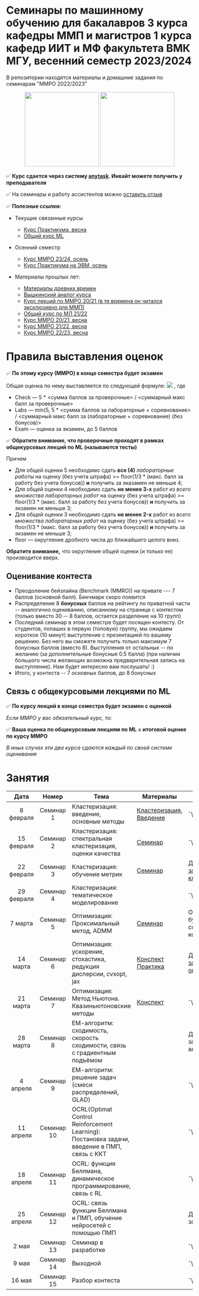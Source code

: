 # Семинары по машинному обучению для бакалавров 3 курса кафедры ММП и магистров 1 курса кафедр ИИТ и МФ факультета ВМК МГУ, весенний семестр 2023/2024
В репозитории находятся материалы и домашние задания по семинарам "ММРО 2022/2023"

<p align="center">
<img src="http://funzoo.ru/uploads/posts/2009-11/1258648863_tn.jpg" height=200pt> <img src="https://github.com/mmp-mmro-team/mmp_mmro_fall_2021/blob/main/trash/kernel_trick.jpg" height=200pt>
</p>

:white_check_mark: **Курс сдается через систему [anytask](https://anytask.org/course/1095). Инвайт можете получить у преподавателя**

:white_check_mark: На семинары и работу ассистентов можно [оставить отзыв](https://docs.google.com/forms/d/e/1FAIpQLSeCww7kQZRBbPDFW_dTRpKdBl1pL0jx4nezhciAof8b22O05Q/viewform)

:white_check_mark: **Полезные ссылки:**

* Текущие связанные курсы
    * [Курс Практикума, весна](https://github.com/mmp-practicum-team/mmp_practicum_spring_2024) 
    * [Общий курс ML](https://github.com/MSU-ML-COURSE/ML-COURSE-23-24)

* Осенний семестр
    * [Курс ММРО 23/24, осень](https://github.com/mmp-mmro-team/mmp_mmro_fall_2023)
    * [Курс Практикума на ЭВМ, осень](https://github.com/mmp-practicum-team/mmp_practicum_fall_2023)

* Материалы прошлых лет:
  * [Материалы древних времен](https://github.com/esokolov/ml-course-msu)
  * [Вышкинский аналог курса](https://github.com/esokolov/ml-course-hse)
  * [Курс лекций по ММРО 20/21 (в те времена он читался эксклюзивно для ММП)](http://www.machinelearning.ru/wiki/index.php?title=%D0%9C%D0%B0%D1%82%D0%B5%D0%BC%D0%B0%D1%82%D0%B8%D1%87%D0%B5%D1%81%D0%BA%D0%B8%D0%B5_%D0%BC%D0%B5%D1%82%D0%BE%D0%B4%D1%8B_%D1%80%D0%B0%D1%81%D0%BF%D0%BE%D0%B7%D0%BD%D0%B0%D0%B2%D0%B0%D0%BD%D0%B8%D1%8F_%D0%BE%D0%B1%D1%80%D0%B0%D0%B7%D0%BE%D0%B2_%28%D0%BA%D1%83%D1%80%D1%81_%D0%BB%D0%B5%D0%BA%D1%86%D0%B8%D0%B9%2C_%D0%92.%D0%92.%D0%9A%D0%B8%D1%82%D0%BE%D0%B2%29)
  * [Общий курс по МЛ 21/22](https://github.com/MSU-ML-COURSE/ML-COURSE-21-22)
  * [Курс ММРО 20/21, весна](https://github.com/mmp-mmro-team/mmp_mmro_spring_2021)
  * [Курс ММРО 21/22, весна](https://github.com/mmp-mmro-team/mmp_mmro_spring_2022)
  * [Курс ММРО 22/23, весна](https://github.com/mmp-mmro-team/-mmp_mmro_spring_2023)

# Правила выставления оценок

:white_check_mark: **По этому курсу (ММРО) в конце семестра будет экзамен**

Общая оценка по нему выставляется по следующей формуле:
![](https://github.com/mmp-mmro-team/mmp_mmro_fall_2021/blob/main/trash/formula.png)
, где 

* Check — 5 * <сумма баллов за проверочные> / <суммарный макс балл за проверочные>
* Labs — min(5, 5 * <сумма баллов за лабораторные + соревнование> / <суммарный макс балл за (лабораторные + соревнование) (без бонусов)>
* Exam — оценка за экзамен, до 5 баллов

:white_check_mark: **Обратите внимание, что проверочные проходят в рамках общекурсовых лекций по ML (называются тесты)**

Причем
* Для общей оценки 5 необходимо сдать **все (4)** _лабораторные работы_ на оценку (без учета штрафа) >= floor(1/3 * (макс. балл за работу без учета бонусов)) **и** получить за эказамен не меньше 4;
* Для общей оценки 4 необходимо сдать **не менее 3-х** работ из _всего множества лабораторных работ_ на оценку (без учета штрафа) >= floor(1/3 * (макс. балл за работу без учета бонусов)) **и** получить за экзамен не меньше 3;
* Для общей оценки 3 необходимо сдать **не менее 2-x** работ из _всего множества лабораторных работ_ на оценку (без учета штрафа) >= floor(1/3 * (макс. балл за работу без учета бонусов)) **и** получить за экзамен не меньше 3;
* floor — округление дробного числа до ближайшего целого вниз.

**Обратите внимание,** что округление общей оценки (и только ее) производится вверх.

## Оценивание контеста

* Преодоление бейзлайна (Benchmark (MMRO)) на привате --- 7 баллов (основной балл). Бенчмарк скоро появится
* Распределение 8 **бонусных** баллов на рейтингу по приватной части -- аналогично оцениванию, описанному на странице с контестом (только вместо 30 -- 8 баллов, остается разделение на 10 групп)
* Последний семинар в этом семестре будет посящен контесту. От студентов, попаших в первую (топовую) группу, мы ожидаем короткое (10 минут) выступление с презентацией по вашему решению. Без него вы сможете получить только максимум 7 бонусных баллов (вместо 8). Выступления от остальных -- по желанию (за дополнительные бонусные 0.5 балла) (при наличии большого числа желающих возможна предварительная запись на выступление). Нам будет интересно вам послушать! :)
* Итого, у контеста -- 7 основных баллов, до 8 бонусных

## Связь с общекурсовыми лекциями по ML

:white_check_mark: **По курсу лекций в конце семестра будет экзамен с оценкой**

_Если ММРО у вас обязательный курс, то:_

:white_check_mark: **Ваша оценка по общекурсовым лекциям по ML = итоговой оценке по курсу ММРО**

_В иных случах эти два курса сдаются каждый по своей системе оценивания_

# Занятия

| Дата | Номер | Тема | Материалы | ДЗ |
| :---: | :---: | --- | --- | --- |
| 8 февраля  | Семинар 1 | Кластеризация: введение, основные методы | [Кластеризация. Введение](https://github.com/mmp-mmro-team/mmp_mmro_spring_2024/blob/main/Seminars/Seminar_1__Clasterization.pdf) | ¯\\\_(ツ)\_/¯ | 
| 15 февраля | Семинар 2 | Кластеризация: спектральная кластеризация, оценки качества | [Семинар](https://github.com/mmp-mmro-team/mmp_mmro_spring_2021/blob/main/seminars/lecture17-clusterization.pdf)  | ¯\\\_(ツ)\_/¯ |
| 22 февраля | Семинар 3 | Кластеризация: обучение метрик | [Семинар](https://github.com/mmp-mmro-team/mmp_mmro_spring_2021/blob/main/seminars/sem20-knn.pdf) | [Домашнее задание на кластеризацию](https://github.com/mmp-mmro-team/mmp_mmro_spring_2024/blob/main/HomeworkN1/homework-practice-1.ipynb) |
| 29 февраля | Семинар 4 | Кластеризация: тематическое моделирование |  | ¯\\\_(ツ)\_/¯ |
| 7 марта | Семинар 5 | Оптимизация: Проксимальный метод, ADMM | [Семинар](https://github.com/mmp-mmro-team/mmp_mmro_spring_2024/blob/main/Seminars/Seminar_5__Prox_ADMM.pdf) | Ориентировочно, будет выдано соревнование до конца мая. |
| 14 марта | Семинар 6 |  Оптимизация: ускорение, стохастика, редукция дисперсии, cvxopt, jax | [Конспект](Seminars/Seminar_6__Nesterov_SGD_CVXPY/Seminar_6__Nesterov_SGD.pdf) [Практика](Seminars/Seminar_6__Nesterov_SGD_CVXPY/Seminar_6__JAX_CVXPY.ipynb) | [Домашнее задание на оптимизацию](https://github.com/mmp-mmro-team/mmp_mmro_spring_2024/blob/main/HomeworkN2/MMF_opt_hw.ipynb) |
| 21 марта | Семинар 7 | Оптимизация: Метод Ньютона. Квазиньютоновские методы |  [Конспект](https://github.com/mmp-mmro-team/mmp_mmro_spring_2024/blob/main/Seminars/Newton_KwaziNewton.pdf) | ¯\\\_(ツ)\_/¯  | 
| 28 марта | Семинар 8 | ЕМ-алгоритм: сходимость, скорость сходимости, связь с градиентным подъёмом |  | Домашнее задание на ЕМ-алгоритм |
| 4 апреля | Семинар 9 | ЕМ-алгоритм: решение задач (смеси распределений, GLAD) |  | ¯\\\_(ツ)\_/¯ |
| 11 апреля | Семинар 10 | OCRL(Optimat Control Reinforcement Learning): Постановка задачи, введение в ПМП, связь с ККТ |  | ¯\\\_(ツ)\_/¯ |
| 18 апреля | Семинар 11 | OCRL: функция Беллмана, динамическое программирование, связь с RL  |  | ¯\\\_(ツ)\_/¯ |
| 25 апреля | Семинар 12 | OCRL: связь  функции Беллмана и ПМП, обучение нейросетей с помощью ПМП |  | Домашнее задание на OCRL |
| 2 мая | Семинар 13 | Семинар в разработке |  | ¯\\\_(ツ)\_/¯ |
| 9 мая | Семинар 14 | Выходной  |  | ¯\\\_(ツ)\_/¯ |
| 16 мая | Семинар 15 | Разбор контеста  |  | ¯\\\_(ツ)\_/¯ |

